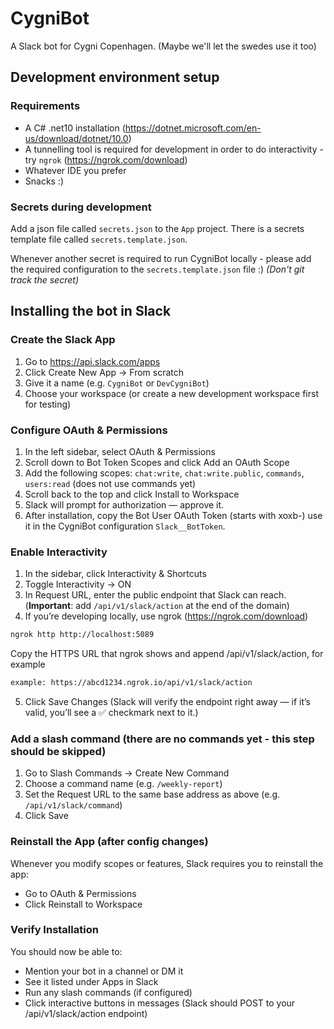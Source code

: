 # CygniBot
A Slack bot for Cygni Copenhagen. (Maybe we'll let the swedes use it too)

## Development environment setup

### Requirements
- A C# .net10 installation (https://dotnet.microsoft.com/en-us/download/dotnet/10.0)
- A tunnelling tool is required for development in order to do interactivity - try ```ngrok``` (https://ngrok.com/download)
- Whatever IDE you prefer
- Snacks :)

### Secrets during development
Add a json file called ```secrets.json``` to the ```App``` project.
There is a secrets template file called ```secrets.template.json```.

Whenever another secret is required to run CygniBot locally - please add the required configuration to the ```secrets.template.json``` file :)
*(Don't git track the secret)*

## Installing the bot in Slack

### Create the Slack App
1. Go to https://api.slack.com/apps
2. Click Create New App → From scratch
3. Give it a name (e.g. ```CygniBot``` or ```DevCygniBot```)
4. Choose your workspace (or create a new development workspace first for testing)

### Configure OAuth & Permissions
1. In the left sidebar, select OAuth & Permissions
2. Scroll down to Bot Token Scopes and click Add an OAuth Scope
3. Add the following scopes: ```chat:write```, ```chat:write.public```, ```commands```, ```users:read``` (does not use commands yet)
4. Scroll back to the top and click Install to Workspace
5. Slack will prompt for authorization — approve it.
6. After installation, copy the Bot User OAuth Token (starts with xoxb-) use it in the CygniBot configuration ```Slack__BotToken```.


### Enable Interactivity
1. In the sidebar, click Interactivity & Shortcuts
2. Toggle Interactivity → ON
3. In Request URL, enter the public endpoint that Slack can reach. (**Important**: add ```/api/v1/slack/action``` at the end of the domain)
4. If you’re developing locally, use ngrok (https://ngrok.com/download)
```bash
ngrok http http://localhost:5089
```
Copy the HTTPS URL that ngrok shows and append /api/v1/slack/action, for example
```bash
example: https://abcd1234.ngrok.io/api/v1/slack/action
```
5. Click Save Changes (Slack will verify the endpoint right away — if it’s valid, you’ll see a ✅ checkmark next to it.)

### Add a slash command (there are no commands yet - this step should be skipped)
1. Go to Slash Commands → Create New Command
2. Choose a command name (e.g. ```/weekly-report```)
3. Set the Request URL to the same base address as above (e.g. ```/api/v1/slack/command```)
4. Click Save

### Reinstall the App (after config changes)
Whenever you modify scopes or features, Slack requires you to reinstall the app:
- Go to OAuth & Permissions
- Click Reinstall to Workspace

### Verify Installation
You should now be able to:
- Mention your bot in a channel or DM it
- See it listed under Apps in Slack
- Run any slash commands (if configured)
- Click interactive buttons in messages (Slack should POST to your /api/v1/slack/action endpoint)